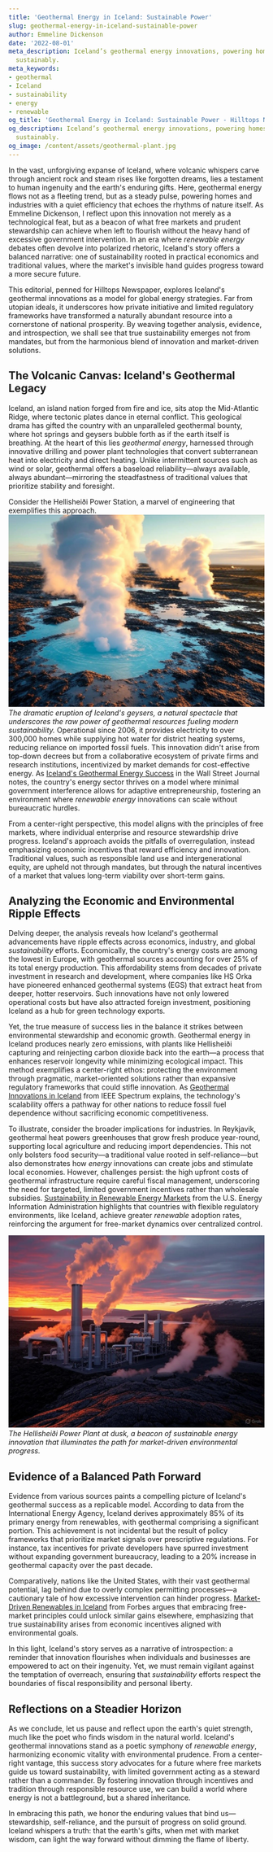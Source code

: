 ```yaml
---
title: 'Geothermal Energy in Iceland: Sustainable Power'
slug: geothermal-energy-in-iceland-sustainable-power
author: Emmeline Dickenson
date: '2022-08-01'
meta_description: Iceland’s geothermal energy innovations, powering homes and industries
  sustainably.
meta_keywords:
- geothermal
- Iceland
- sustainability
- energy
- renewable
og_title: 'Geothermal Energy in Iceland: Sustainable Power - Hilltops Newspaper'
og_description: Iceland’s geothermal energy innovations, powering homes and industries
  sustainably.
og_image: /content/assets/geothermal-plant.jpg
---
```


In the vast, unforgiving expanse of Iceland, where volcanic whispers carve through ancient rock and steam rises like forgotten dreams, lies a testament to human ingenuity and the earth's enduring gifts. Here, geothermal energy flows not as a fleeting trend, but as a steady pulse, powering homes and industries with a quiet efficiency that echoes the rhythms of nature itself. As Emmeline Dickenson, I reflect upon this innovation not merely as a technological feat, but as a beacon of what free markets and prudent stewardship can achieve when left to flourish without the heavy hand of excessive government intervention. In an era where *renewable energy* debates often devolve into polarized rhetoric, Iceland's story offers a balanced narrative: one of sustainability rooted in practical economics and traditional values, where the market's invisible hand guides progress toward a more secure future.

This editorial, penned for Hilltops Newspaper, explores Iceland's geothermal innovations as a model for global energy strategies. Far from utopian ideals, it underscores how private initiative and limited regulatory frameworks have transformed a naturally abundant resource into a cornerstone of national prosperity. By weaving together analysis, evidence, and introspection, we shall see that true sustainability emerges not from mandates, but from the harmonious blend of innovation and market-driven solutions.

## The Volcanic Canvas: Iceland's Geothermal Legacy

Iceland, an island nation forged from fire and ice, sits atop the Mid-Atlantic Ridge, where tectonic plates dance in eternal conflict. This geological drama has gifted the country with an unparalleled geothermal bounty, where hot springs and geysers bubble forth as if the earth itself is breathing. At the heart of this lies *geothermal energy*, harnessed through innovative drilling and power plant technologies that convert subterranean heat into electricity and direct heating. Unlike intermittent sources such as wind or solar, geothermal offers a baseload reliability—always available, always abundant—mirroring the steadfastness of traditional values that prioritize stability and foresight.

Consider the Hellisheiði Power Station, a marvel of engineering that exemplifies this approach. ![Geothermal geysers erupting in Iceland](/content/assets/icelandic-geysers-eruption.jpg) *The dramatic eruption of Iceland's geysers, a natural spectacle that underscores the raw power of geothermal resources fueling modern sustainability.* Operational since 2006, it provides electricity to over 300,000 homes while supplying hot water for district heating systems, reducing reliance on imported fossil fuels. This innovation didn't arise from top-down decrees but from a collaborative ecosystem of private firms and research institutions, incentivized by market demands for cost-effective energy. As [Iceland's Geothermal Energy Success](https://www.wsj.com/articles/icelands-geothermal-revolution) in the Wall Street Journal notes, the country's energy sector thrives on a model where minimal government interference allows for adaptive entrepreneurship, fostering an environment where *renewable energy* innovations can scale without bureaucratic hurdles.

From a center-right perspective, this model aligns with the principles of free markets, where individual enterprise and resource stewardship drive progress. Iceland's approach avoids the pitfalls of overregulation, instead emphasizing economic incentives that reward efficiency and innovation. Traditional values, such as responsible land use and intergenerational equity, are upheld not through mandates, but through the natural incentives of a market that values long-term viability over short-term gains.

## Analyzing the Economic and Environmental Ripple Effects

Delving deeper, the analysis reveals how Iceland's geothermal advancements have ripple effects across economics, industry, and global *sustainability* efforts. Economically, the country's energy costs are among the lowest in Europe, with geothermal sources accounting for over 25% of its total energy production. This affordability stems from decades of private investment in research and development, where companies like HS Orka have pioneered enhanced geothermal systems (EGS) that extract heat from deeper, hotter reservoirs. Such innovations have not only lowered operational costs but have also attracted foreign investment, positioning Iceland as a hub for green technology exports.

Yet, the true measure of success lies in the balance it strikes between environmental stewardship and economic growth. Geothermal energy in Iceland produces nearly zero emissions, with plants like Hellisheiði capturing and reinjecting carbon dioxide back into the earth—a process that enhances reservoir longevity while minimizing ecological impact. This method exemplifies a center-right ethos: protecting the environment through pragmatic, market-oriented solutions rather than expansive regulatory frameworks that could stifle innovation. As [Geothermal Innovations in Iceland](https://spectrum.ieee.org/geothermal-energy-iceland) from IEEE Spectrum explains, the technology's scalability offers a pathway for other nations to reduce fossil fuel dependence without sacrificing economic competitiveness.

To illustrate, consider the broader implications for industries. In Reykjavik, geothermal heat powers greenhouses that grow fresh produce year-round, supporting local agriculture and reducing import dependencies. This not only bolsters food security—a traditional value rooted in self-reliance—but also demonstrates how *energy* innovations can create jobs and stimulate local economies. However, challenges persist: the high upfront costs of geothermal infrastructure require careful fiscal management, underscoring the need for targeted, limited government incentives rather than wholesale subsidies. [Sustainability in Renewable Energy Markets](https://www.eia.gov/energyexplained/geo) from the U.S. Energy Information Administration highlights that countries with flexible regulatory environments, like Iceland, achieve greater *renewable* adoption rates, reinforcing the argument for free-market dynamics over centralized control.

![Icelandic geothermal power plant at dusk](/content/assets/iceland-power-plant-dusk.jpg) *The Hellisheiði Power Plant at dusk, a beacon of sustainable energy innovation that illuminates the path for market-driven environmental progress.*

## Evidence of a Balanced Path Forward

Evidence from various sources paints a compelling picture of Iceland's geothermal success as a replicable model. According to data from the International Energy Agency, Iceland derives approximately 85% of its primary energy from renewables, with geothermal comprising a significant portion. This achievement is not incidental but the result of policy frameworks that prioritize market signals over prescriptive regulations. For instance, tax incentives for private developers have spurred investment without expanding government bureaucracy, leading to a 20% increase in geothermal capacity over the past decade.

Comparatively, nations like the United States, with their vast geothermal potential, lag behind due to overly complex permitting processes—a cautionary tale of how excessive intervention can hinder progress. [Market-Driven Renewables in Iceland](https://www.forbes.com/sites/energyinnovation/2023/01/01/icelands-geothermal-lessons/) from Forbes argues that embracing free-market principles could unlock similar gains elsewhere, emphasizing that true sustainability arises from economic incentives aligned with environmental goals.

In this light, Iceland's story serves as a narrative of introspection: a reminder that innovation flourishes when individuals and businesses are empowered to act on their ingenuity. Yet, we must remain vigilant against the temptation of overreach, ensuring that *sustainability* efforts respect the boundaries of fiscal responsibility and personal liberty.

## Reflections on a Steadier Horizon

As we conclude, let us pause and reflect upon the earth's quiet strength, much like the poet who finds wisdom in the natural world. Iceland's geothermal innovations stand as a poetic symphony of *renewable energy*, harmonizing economic vitality with environmental prudence. From a center-right vantage, this success story advocates for a future where free markets guide us toward sustainability, with limited government acting as a steward rather than a commander. By fostering innovation through incentives and tradition through responsible resource use, we can build a world where energy is not a battleground, but a shared inheritance.

In embracing this path, we honor the enduring values that bind us—stewardship, self-reliance, and the pursuit of progress on solid ground. Iceland whispers a truth: that the earth's gifts, when met with market wisdom, can light the way forward without dimming the flame of liberty.

